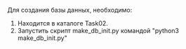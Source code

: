 Для создания базы данных, необходимо:
 1. Находится в каталоге Task02.
 2. Запустить скрипт make_db_init.py командой "python3 make_db_init.py"
